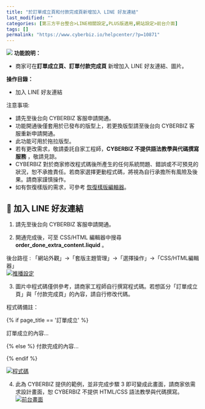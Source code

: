 ```yaml
---
title: "於訂單成立頁和付款完成頁新增加入 LINE 好友連結"
last_modified: ""
categories: [第三方平台整合>LINE相關設定,PLUS版適用,網站設定>前台介面]
tags: []
permalink: "https://www.cyberbiz.io/helpcenter/?p=10871"
---
```


![](https://www.cyberbiz.io/helpcenter/wp-content/uploads/PLUS版1.png)
**功能說明：**  

* 商家可在**訂單成立頁、訂單付款完成頁** 新增加入 LINE 好友連結、圖片。

**操作目錄：**

* 加入 LINE 好友連結

注意事項:  

* 請先至後台向 CYBERBIZ 客服申請開通。
* 功能開通後僅套用於已發布的版型上，若更換版型請至後台向 CYBERBIZ 客服重新申請開通。
* 此功能可用於拖拉版型。
* 若有更改需求，敬請委託自家工程師，**CYBERBIZ 不提供語法教學與代碼撰寫服務** ，敬請見諒。
* CYBERBIZ 對於商家修改程式碼後所產生的任何系統問題、錯誤或不可預見的狀況，恕不承擔責任。若商家選擇更動程式碼，將視為自行承擔所有風險及後果。請商家謹慎操作。
* 如有恢復樣版的需求，可參考 [恢復樣版編輯器](https://www.cyberbiz.io/helpcenter/?p=3474)。



## 📌 加入 LINE 好友連結



1. 請先至後台向 CYBERBIZ 客服申請開通。


2. 開通完成後，可至 CSS/HTML 編輯器中搜尋**order_done_extra_content.liquid** 。  

後台路徑 : 「網站外觀」→「套版主題管理」→「選擇操作」→「CSS/HTML編輯器」  
[![推播設定](https://www.cyberbiz.io/support/wp-content/uploads/LINE加入好友推播-訂單成立付款完成頁05.png)](https://www.cyberbiz.io/support/wp-content/uploads/LINE加入好友推播-訂單成立付款完成頁05.png)



3. 圖片中程式碼僅供參考，請商家工程師自行撰寫程式碼。若想區分「訂單成立頁」與「付款完成頁」的內容，請自行修改代碼。   



程式碼備註：  

{% if page_title == '訂單成立' %} 
訂單成立的內容... 
{% else %} 付款完成的內容... 
{% endif %}




[![程式碼](https://www.cyberbiz.io/support/wp-content/uploads/LINE加入好友推播-訂單成立付款完成頁02.png)](https://www.cyberbiz.io/support/wp-content/uploads/LINE加入好友推播-訂單成立付款完成頁02.png)  



4. 此為 CYBERBIZ 提供的範例，並非完成步驟 3 即可變成此畫面，請商家依需求設計畫面，恕 CYBERBIZ 不提供 HTML/CSS 語法教學與代碼撰寫。  
[![前台畫面](https://www.cyberbiz.io/support/wp-content/uploads/LINE加入好友推播-訂單成立付款完成頁03.png)](https://www.cyberbiz.io/support/wp-content/uploads/LINE加入好友推播-訂單成立付款完成頁03.png)  

